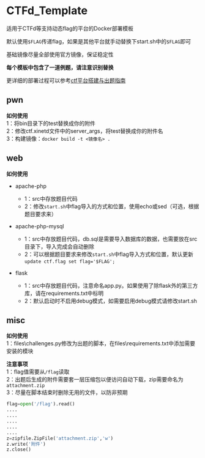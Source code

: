 # CTFd_Template

适用于CTFd等支持动态flag的平台的Docker部署模板

默认使用`$FLAG`传递flag，如果是其他平台就手动替换下start.sh中的`$FLAG`即可

基础镜像尽量全部使用官方镜像，保证稳定性

**每个模板中包含了一道例题，请注意识别替换**

更详细的部署过程可以参考[ctf平台搭建与出题指南](https://www.lewiserii.top/%E7%AB%9E%E8%B5%9B/ctf%E5%B9%B3%E5%8F%B0%E6%90%AD%E5%BB%BA%E4%B8%8E%E5%87%BA%E9%A2%98%E6%8C%87%E5%8D%97.html#%E5%8A%A8%E6%80%81flag%E9%A2%98%E7%9B%AE%E9%83%A8%E7%BD%B2)

## pwn

**如何使用**  
1：将bin目录下的test替换成你的附件  
2：修改ctf.xinetd文件中的server_args，将test替换成你的附件名  
3：构建镜像：`docker build -t <镜像名> .`


## web

**如何使用**

- apache-php  
    - 1：src中存放题目代码  
    - 2：修改`start.sh`中flag导入的方式和位置，使用echo或sed（可选，根据题目要求来）  


- apache-php-mysql  
    - 1：src中存放题目代码，db.sql是需要导入数据库的数据，也需要放在src目录下，导入完成会自动删除  
    - 2：可以根据题目要求来修改`start.sh`中flag导入方式和位置，默认更新`update ctf.flag set flag='$FLAG';`  


- flask  
    - 1：src中存放题目代码，注意命名app.py。如果使用了除flask外的第三方库，请在requirements.txt中标明  
    - 2：默认启动时不启用debug模式，如需要启用debug模式请修改start.sh  




## misc

**如何使用**  
1：files\challenges.py修改为出题的脚本，在files\requirements.txt中添加需要安装的模块


**注意事项**  
1：flag值需要从`/flag`读取  
2：出题后生成的附件需要套一层压缩包以便访问自动下载，zip需要命名为`attachment.zip`  
3：尽量在脚本结束时删除无用的文件，以防非预期

```python
flag=open('/flag').read()
....
....
....
....
....
z=zipfile.ZipFile('attachment.zip','w')
z.write('附件')
z.close()
```




